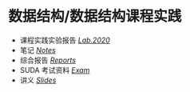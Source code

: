 # 数据结构/数据结构课程实践

- 课程实践实验报告 *[Lab.2020](Lab.2020/)*
- 笔记 *[Notes](Notes/)*
- 综合报告 *[Reports](Reports/)*
- SUDA 考试资料 *[Exam](Exam/)*
- 讲义 *[Slides](Slides/)*

